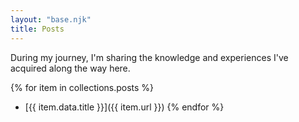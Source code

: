 ```yaml
---
layout: "base.njk"
title: Posts
---
```


During my journey, I'm sharing the knowledge and experiences I've acquired along the way here.

{% for item in collections.posts %}
  - [{{ item.data.title }}]({{ item.url }})
{% endfor %}